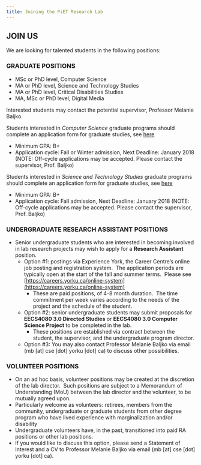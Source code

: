 ```yaml
---
title: Joining the PiET Research Lab
---
```

## JOIN US

We are looking for talented students in the following positions:

### GRADUATE POSITIONS

- MSc or PhD level, Computer Science
- MA or PhD level, Science and Technology Studies
- MA or PhD level, Critical Disabilities Studies
- MA, MSc or PhD level, Digital Media

Interested students may contact the potential supervisor, Professor Melanie Baljko.

Students interested in _Computer Science_ graduate programs should complete an application form for graduate studies, see [here](http://futurestudents.yorku.ca/graduate/programs/computer-science-and-engineering)

- Minimum GPA: B+
- Application cycle: Fall or Winter admission, Next Deadline: January 2018 (NOTE: Off-cycle applications may be accepted. Please contact the supervisor, Prof. Baljko)

Students interested in _Science and Technology Studies_ graduate programs should complete an application form for graduate studies, see [here](http://futurestudents.yorku.ca/graduate/programs/science-and-technology-studies)

- Minimum GPA: B+
- Application cycle: Fall admission, Next Deadline: January 2018 (NOTE: Off-cycle applications may be accepted. Please contact the supervisor, Prof. Baljko)

### UNDERGRADUATE RESEARCH ASSISTANT POSITIONS

- Senior undergraduate students who are interested in becoming involved in lab research projects may wish to apply for a **Research Assistant** position.
    - Option #1: postings via Experience York, the Career Centre’s online job posting and registration system.  The application periods are typically open at the start of the fall and summer terms.  Please see [https://careers.yorku.ca/online-system](https://careers.yorku.ca/online-system)
        - These are paid positions, of 4-8 month duration.  The time commitment per week varies according to the needs of the project and the schedule of the student.
    - Option #2: senior undergraduate students may submit proposals for **EECS4080 3.0 Directed Studies** or **EECS4080 3.0 Computer Science Project** to be completed in the lab.
        - These positions are established via contract between the student, the supervisor, and the undergraduate program director.
    - Option #3: You may also contact Professor Melanie Baljko via email (mb [at] cse [dot] yorku [dot] ca) to discuss other possibilities.

### VOLUNTEER POSITIONS

- On an ad hoc basis, volunteer positions may be created at the discretion of the lab director.  Such positions are subject to a Memorandum of Understanding (MoU) between the lab director and the volunteer, to be mutually agreed upon.
- Particularly welcome as volunteers: retirees, members from the community, undergraduate or graduate students from other degree program who have lived experience with marginalization and/or disability
- Undergraduate volunteers have, in the past, transitioned into paid RA positions or other lab positions.
- If you would like to discuss this option, please send a Statement of Interest and a CV to Professor Melanie Baljko via email (mb [at] cse [dot] yorku [dot] ca).